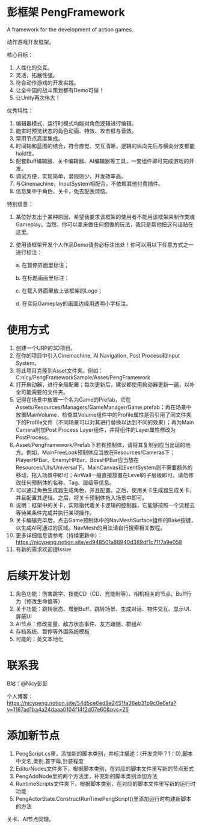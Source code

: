 # 彭框架 PengFramework
A framework for the development of action games.

动作游戏开发框架。

核心目标：
1. 人性化的交互。
2. 灵活，拓展性强。
3. 符合动作游戏的开发实践。
4. 让全中国的战斗策划都有Demo可做！
5. 让Unity再次伟大！

优秀特性：
1. 编辑器模式、运行时模式均能对角色逻辑进行编辑。
2. 能实时预览状态的角色动画、特效、攻击框与音效。
3. 常用节点高度集成。
4. 时间轴和蓝图的结合，符合直觉、交互清晰，逻辑的纵向先后与横向分支都能hold住。
5. 配套Buff编辑器、关卡编辑器、AI编辑器等工具，一套组件即可完成游戏的开发。
6. 调试方便，实现简单，潜规则少，开发效率高。
7. 与Cinemachine，InputSystem相配合，不依赖其他付费插件。
8. 信息集中于角色、关卡，免去配表烦恼。

特别信息：

1. 某位好友出于某种原因，希望我要求该框架的使用者不能用该框架来制作类魂Gameplay。当然，你可以拿来做任何想做的玩法，我只是帮他把这句话贴在这里。
2. 使用该框架开发个人作品Demo请务必标注出处！你可以用以下任意方式之一进行标注：

   a. 在暂停界面里标注；

   b. 在标题画面里标注；

   c. 在载入界面里放上该框架的Logo；

   d. 在实际Gameplay的画面边缘用透明小字标注。

# 使用方式
1. 创建一个URP的3D项目。
2. 在你的项目中引入Cinemachine, AI Navigation, Post Process和Input System。
3. 将此项目克隆到Asset文件夹。例如：C:nicy/PengFrameworkSample/Asset/PengFramework
4. 打开启动器，进行全局配置；每次更新后，建议都使用启动器更新一遍，以补全可能需要的文件夹。
5. 记得在场景中放置一个名为Game的Prefab，它在Assets/Resources/Managers/GameManager/Game.prefab；再在场景中放置MainVolume，检查其Volume组件中的Profile属性是否引用了同文件夹下的Profile文件（不同场景可以对其进行替换以达到不同的效果）；再为Main Camera附加Post Process Layer组件，并将组件的Layer属性修改为PostProcess。
6. Asset/PengFramework/Prefab下若有预制体，请将其复制到应当出现的地方。例如，MainFreeLook预制体应当放在Resources/Cameras下；PlayerHPBar、EnemyHPBar、BossHPBar应当放在Resources/UIs/Universal下。MainCanvas和EventSystem则不需要额外的移动，拖入场景中即可；AirWall一般直接放置在Level的子层级即可。请勿修改任何预制体的名称、Tag、层级等信息。
7. 可以通过角色生成器生成角色，并且配置。之后，使用关卡生成器生成关卡，并且配置其逻辑。之后，将关卡预制体拖入场景中即可。
8. 说明：框架中的关卡，实际指代着关卡逻辑的控制器，它能够按照一个流程去等待某条件完成并执行某项操作。
9. 关卡编辑完毕后，点击Game预制体中的NavMeshSurface组件的Bake按键，以生成AI可通过的区域。NavMesh的用法请自行搜索相关教程。
10. 更多详细信息请参考（持续更新中）：https://nicypeng.notion.site/ed948501a86940d389df1c71f7a9e058
11. 有新的需求欢迎提Issue

# 后续开发计划
1. 角色功能：伤害跳字、技能CD（CD、充能制等）、相机相关的节点、Buff行为（修改生命值等）
2. 关卡功能：跳转状态、增删Buff、跳转场景、生成对话、物件交互、显示UI、屏蔽UI
3. AI节点：修改变量、敌方状态事件、友方跟随、群组AI
4. 存档系统、暂停等外围系统模板
5. 可能的：英文本地化

# 联系我

B站：@Nicy彭彭

个人博客：https://nicypeng.notion.site/54d5ce6ed8e2451fa36eb31b9c0e6efa?v=1167ad1ba4a24daaa0104f14f2d07e60&pvs=25

# 添加新节点
1. PengScript.cs里，添加新的脚本类别，并标注描述：(开发完毕？1：0),脚本中文名,类别,首字母,封装程度
2. EditorNodes文件夹下，根据脚本类别，在对应的脚本文件里写新的节点形式
3. PengAddNode里的两个方法里，补充新的脚本类别添加方法
4. RuntimeScripts文件夹下，根据脚本类别，在对应的脚本文件里写新的运行时功能
5. PengActorState.ConstructRunTimePengScript()里添加运行时构建新脚本的方法

关卡、AI节点同理。
